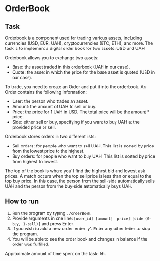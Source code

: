# OrderBook

## Task

Orderbook is a component used for trading various assets, including currencies (USD, EUR, UAH), cryptocurrencies (BTC, ETH), and more. The task is to implement a digital order book for two assets: USD and UAH.

Orderbook allows you to exchange two assets:
- Base: the asset traded in this orderbook (UAH in our case).
- Quote: the asset in which the price for the base asset is quoted (USD in our case).

To trade, you need to create an Order and put it into the orderbook. An Order contains the following information:
- User: the person who trades an asset.
- Amount: the amount of UAH to sell or buy.
- Price: the price for 1 UAH in USD. The total price will be the amount * price.
- Side: either sell or buy, specifying if you want to buy UAH at the provided price or sell.

Orderbook stores orders in two different lists:
- Sell orders: for people who want to sell UAH. This list is sorted by price from the lowest price to the highest.
- Buy orders: for people who want to buy UAH. This list is sorted by price from highest to lowest.

The top of the book is where you'll find the highest bid and lowest ask prices. A match occurs when the top sell price is less than or equal to the top buy price. In this case, the person from the sell-side automatically sells UAH and the person from the buy-side automatically buys UAH.

## How to run

1. Run the program by typing `./orderBook`.
2. Provide arguments in one line: `[user_id] [amount] [price] [side (0-buy, 1-sell)]` and press Enter.
3. If you wish to add a new order, enter 'y'. Enter any other letter to stop the program.
4. You will be able to see the order book and changes in balance if the order was fulfilled.


Approximate amount of time spent on the task: 5h.
